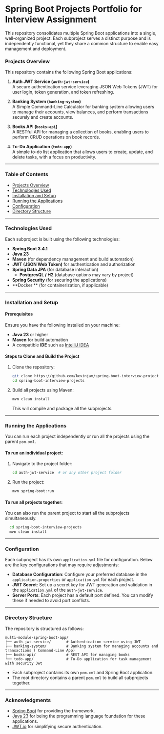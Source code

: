 # Spring Boot Projects Portfolio for Interview Assignment

This repository consolidates multiple Spring Boot applications into a single, well-organized project. Each subproject serves a distinct purpose and is independently functional, yet they share a common structure to enable easy management and deployment.

### Projects Overview

This repository contains the following Spring Boot applications:

1. **Auth JWT Service (`auth-jwt-service`)**  
   A secure authentication service leveraging JSON Web Tokens (JWT) for user login, token generation, and token refreshing.

2. **Banking System (`banking-system`)**  
   A Simple Command-Line Calculator for banking system allowing users to manage their accounts, view balances, and perform transactions securely and create accounts.

3. **Books API (`books-api`)**  
   A RESTful API for managing a collection of books, enabling users to perform CRUD operations on book records.

4. **To-Do Application (`todo-app`)**  
   A simple to-do list application that allows users to create, update, and delete tasks, with a focus on productivity.

---

### Table of Contents

- [Projects Overview](#projects-overview)
- [Technologies Used](#technologies-used)
- [Installation and Setup](#installation-and-setup)
- [Running the Applications](#running-the-applications)
- [Configuration](#configuration)
- [Directory Structure](#directory-structure)

---

### Technologies Used

Each subproject is built using the following technologies:

- **Spring Boot 3.4.1**
- **Java 23**
- **Maven** (for dependency management and build automation)
- **JWT (JSON Web Token)** for authentication and authorization
- **Spring Data JPA** (for database interaction)
  - **PostgresQL / H2** (database options may vary by project)
- **Spring Security** (for securing the applications)
- **Docker ** (for containerization, if applicable)

---

### Installation and Setup

#### Prerequisites

Ensure you have the following installed on your machine:

- **Java 23** or higher
- **Maven** for build automation
- A compatible **IDE** such as [IntelliJ IDEA](https://www.jetbrains.com/idea/)

#### Steps to Clone and Build the Project

1. Clone the repository:

   ```bash
   git clone https://github.com/kevinjam/spring-boot-interview-projects.git
   cd spring-boot-interview-projects

2. Build all projects using Maven:

   ```bash
   mvn clean install
   ```

   This will compile and package all the subprojects.

---

### Running the Applications

You can run each project independently or run all the projects using the parent `pom.xml`.

#### To run an individual project:

1. Navigate to the project folder:
   ```bash
   cd auth-jwt-service  # or any other project folder
   ```

2. Run the project:
   ```bash
   mvn spring-boot:run
   ```

#### To run all projects together:

You can also run the parent project to start all the subprojects simultaneously.

```bash
  cd spring-boot-interview-projects
  mvn clean install
```

---

### Configuration

Each subproject has its own `application.yml`  file for configuration. Below are the key configurations that may require adjustments:

- **Database Configuration**: Configure your preferred database in the `application.properties` or `application.yml` for each project.
- **JWT Secret**: Set up a secret key for JWT generation and validation in the `application.yml` of the `auth-jwt-service`.
- **Server Ports**: Each project has a default port defined. You can modify these if needed to avoid port conflicts.

---

### Directory Structure

The repository is structured as follows:

```
multi-module-spring-boot-app/
├── auth-jwt-service/       # Authentication service using JWT
├── banking-system/         # Banking system for managing accounts and transactions ( Command-Line App)
├── books-api/              # REST API for managing books
└── todo-app/               # To-Do application for task management with security Jwt
```

- Each subproject contains its own `pom.xml` and Spring Boot application.
- The root directory contains a parent `pom.xml` to build all subprojects together.

---

### Acknowledgments

- [Spring Boot](https://spring.io/projects/spring-boot) for providing the framework.
- [Java 23](https://openjdk.org/) for being the programming language foundation for these applications.
- [JWT.io](https://jwt.io/) for simplifying secure authentication.